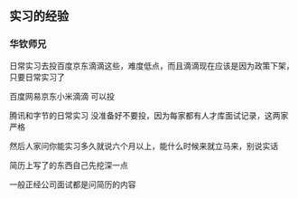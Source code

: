 ## 实习的经验

### 华钦师兄

日常实习去投百度京东滴滴这些，难度低点，而且滴滴现在应该是因为政策下架，只要日常实习了

百度网易京东小米滴滴  可以投

腾讯和字节的日常实习 没准备好不要投，因为每家都有人才库面试记录，这两家严格



然后人家问你能实习多久就说六个月以上，能什么时候来就立马来，别说实话

简历上写了的东西自己先挖深一点

一般正经公司面试都是问简历的内容